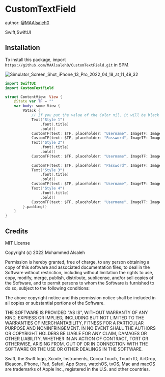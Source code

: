 # CustomTextField

author: [@MAAlsaleh0](https://twitter.com/MAAlsaleh0)

Swift,SwiftUI

## Installation 

To install this package, import `https://github.com/MAAlsaleh0/CustomTextField.git` in SPM. 

![Simulator_Screen_Shot_iPhone_13_Pro_2022_04_18_at_11_49_32](https://user-images.githubusercontent.com/83658715/163860970-3e0aeea5-6b0d-4af4-893b-89b6b076498a.png)

```swift 
import SwiftUI
import CustomTextField

struct ContentView: View {
    @State var TF = ""
    var body: some View {
        VStack {
            // If you put the value of the Color nil, it will be black or white with night mode and day mode.
            Text("Style 1")
                .font(.title)
                .bold()
            CustomTF(text: $TF, placeholder: "Username", ImageTF: Image(systemName: "person"), isPassword: false, StylesType: .Style1, KeyboardType: .default, color: nil)
            CustomTF(text: $TF, placeholder: "Password", ImageTF: Image(systemName: "key"), isPassword: true, StylesType: .Style1, KeyboardType: .default, color: nil)
            Text("Style 2")
                .font(.title)
                .bold()
            CustomTF(text: $TF, placeholder: "Username", ImageTF: Image(systemName: "person"), isPassword: false, StylesType: .Style2, KeyboardType: .default, color: nil)
            
            CustomTF(text: $TF, placeholder: "Password", ImageTF: Image(systemName: "key"), isPassword: true, StylesType: .Style2, KeyboardType: .default, color: nil)
            Text("Style 3")
                .font(.title)
                .bold()
            CustomTF(text: $TF, placeholder: "Username", ImageTF: Image(systemName: "person"), isPassword: true, StylesType: .Style3, KeyboardType: .default,color: .purple)
            Text("Style 4")
                .font(.title)
                .bold()
            CustomTF(text: $TF, placeholder: "Username", ImageTF: Image(systemName: "person"), isPassword: true, StylesType: .Style4, KeyboardType: .default,color: .orange)
        }.padding()
    }
}
```


## Credits 

MIT License

Copyright (c) 2022 Mohammed Alsaleh

Permission is hereby granted, free of charge, to any person obtaining a copy
of this software and associated documentation files, to deal
in the Software without restriction, including without limitation the rights
to use, copy, modify, merge, publish, distribute, sublicense, and/or sell
copies of the Software, and to permit persons to whom the Software is
furnished to do so, subject to the following conditions:

The above copyright notice and this permission notice shall be included in all
copies or substantial portions of the Software.

THE SOFTWARE IS PROVIDED "AS IS", WITHOUT WARRANTY OF ANY KIND, EXPRESS OR
IMPLIED, INCLUDING BUT NOT LIMITED TO THE WARRANTIES OF MERCHANTABILITY,
FITNESS FOR A PARTICULAR PURPOSE AND NONINFRINGEMENT. IN NO EVENT SHALL THE
AUTHORS OR COPYRIGHT HOLDERS BE LIABLE FOR ANY CLAIM, DAMAGES OR OTHER
LIABILITY, WHETHER IN AN ACTION OF CONTRACT, TORT OR OTHERWISE, ARISING FROM,
OUT OF OR IN CONNECTION WITH THE SOFTWARE OR THE USE OR OTHER DEALINGS IN THE
SOFTWARE.


Swift, the Swift logo, Xcode, Instruments, Cocoa Touch, Touch ID, AirDrop, iBeacon, iPhone, iPad, Safari, App Store, watchOS, tvOS, Mac and macOS are trademarks of Apple Inc., registered in the U.S. and other countries.
